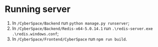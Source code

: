 # Running server

1. In `/CyberSpace/Backend` run `python manage.py runserver`;
2. In `/CyberSpace/Backend/Redis-x64-5.0.14.1` run `.\redis-server.exe .\redis.windows.conf`;
3. In `/CyberSpace/Frontend/CyberSpace` run `npm run build`.

